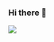 ### Hi there 👋

<!--
**Tugba-Ceren/Tugba-Ceren** is a ✨ _special_ ✨ repository because its `README.md` (this file) appears on your GitHub profile.

Here are some ideas to get you started:

- 🌱 I’m currently learning :Front-end developing 
- 🤔 I’m looking for helpfull,free cyber security sources.
- 📫 How to reach me: cerentrhn00@gmail.com

-->
![](https://komarev.com/ghpvc/?username=your-github-username&color=green)
